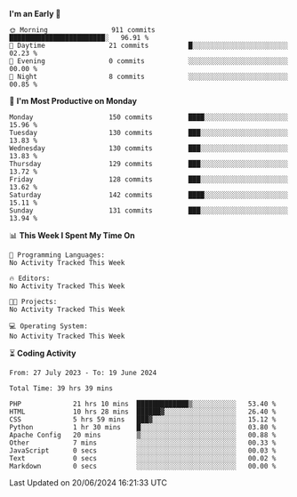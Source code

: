 
<!--START_SECTION:week-->
**I'm an Early 🐤** 

```text
🌞 Morning                911 commits         ████████████████████████░   96.91 % 
🌆 Daytime                21 commits          █░░░░░░░░░░░░░░░░░░░░░░░░   02.23 % 
🌃 Evening                0 commits           ░░░░░░░░░░░░░░░░░░░░░░░░░   00.00 % 
🌙 Night                  8 commits           ░░░░░░░░░░░░░░░░░░░░░░░░░   00.85 % 
```
📅 **I'm Most Productive on Monday** 

```text
Monday                   150 commits         ████░░░░░░░░░░░░░░░░░░░░░   15.96 % 
Tuesday                  130 commits         ███░░░░░░░░░░░░░░░░░░░░░░   13.83 % 
Wednesday                130 commits         ███░░░░░░░░░░░░░░░░░░░░░░   13.83 % 
Thursday                 129 commits         ███░░░░░░░░░░░░░░░░░░░░░░   13.72 % 
Friday                   128 commits         ███░░░░░░░░░░░░░░░░░░░░░░   13.62 % 
Saturday                 142 commits         ████░░░░░░░░░░░░░░░░░░░░░   15.11 % 
Sunday                   131 commits         ███░░░░░░░░░░░░░░░░░░░░░░   13.94 % 
```


📊 **This Week I Spent My Time On** 

```text
💬 Programming Languages: 
No Activity Tracked This Week

🔥 Editors: 
No Activity Tracked This Week

🐱‍💻 Projects: 
No Activity Tracked This Week

💻 Operating System: 
No Activity Tracked This Week
```


<!--END_SECTION:week-->

⏳ **Coding Activity**

<!--START_SECTION:alltime-->

```text
From: 27 July 2023 - To: 19 June 2024

Total Time: 39 hrs 39 mins

PHP             21 hrs 10 mins  █████████████▒░░░░░░░░░░░   53.40 %
HTML            10 hrs 28 mins  ██████▓░░░░░░░░░░░░░░░░░░   26.40 %
CSS             5 hrs 59 mins   ███▓░░░░░░░░░░░░░░░░░░░░░   15.12 %
Python          1 hr 30 mins    █░░░░░░░░░░░░░░░░░░░░░░░░   03.80 %
Apache Config   20 mins         ▒░░░░░░░░░░░░░░░░░░░░░░░░   00.88 %
Other           7 mins          ░░░░░░░░░░░░░░░░░░░░░░░░░   00.33 %
JavaScript      0 secs          ░░░░░░░░░░░░░░░░░░░░░░░░░   00.03 %
Text            0 secs          ░░░░░░░░░░░░░░░░░░░░░░░░░   00.02 %
Markdown        0 secs          ░░░░░░░░░░░░░░░░░░░░░░░░░   00.00 %
```

<!--END_SECTION:alltime-->
<!--START_SECTION:date-->

 Last Updated on 20/06/2024 16:21:33 UTC
<!--END_SECTION:date-->
